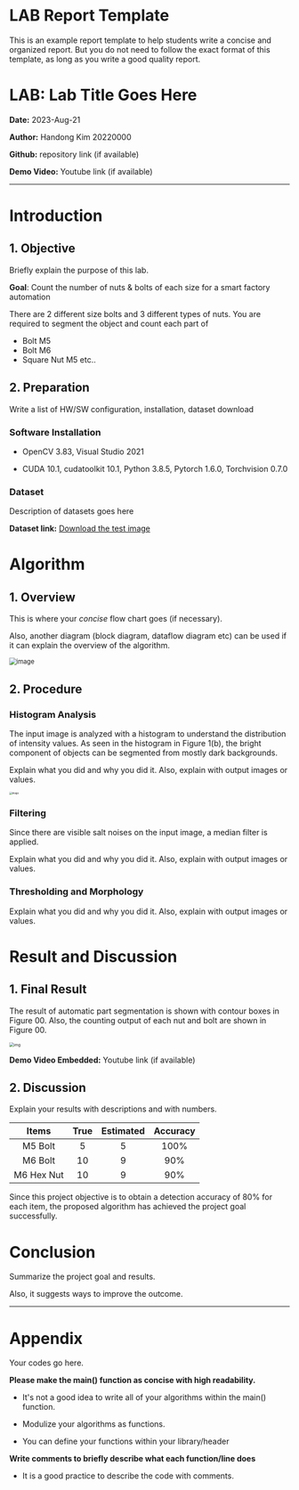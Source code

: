 # LAB Report Template

This is an example report template to help students write a concise and organized report. But you do not need to follow the exact format of this template, as long as you write a good quality report. 





# LAB: Lab Title Goes Here



**Date:**  2023-Aug-21

**Author:**  Handong Kim  20220000

**Github:** repository link  (if available)

**Demo Video:** Youtube link (if available)

---



# Introduction
## 1. Objective
Briefly explain the purpose of this lab.

**Goal**: Count the number of nuts & bolts of each size for a smart factory automation

There are 2 different size bolts and 3 different types of nuts. You are required to segment the object and count each part of 

* Bolt M5
* Bolt M6
* Square Nut M5 etc..





## 2. Preparation

Write a list of HW/SW  configuration, installation, dataset download

### Software Installation

- OpenCV 3.83,  Visual Studio 2021

- CUDA 10.1, cudatoolkit 10.1, Python 3.8.5, Pytorch 1.6.0, Torchvision 0.7.0

  

### Dataset

Description of datasets  goes here

**Dataset link:** [Download the test image](https://github.com/ykkimhgu/DLIP-src/blob/main/LAB_grayscale/Lab_GrayScale_TestImage.jpg)






# Algorithm

## 1. Overview

This is where your *concise* flow chart goes (if necessary). 

Also, another diagram (block diagram, dataflow diagram etc) can be used if it can explain the overview of the algorithm.

<img src="https://user-images.githubusercontent.com/38373000/229727508-7d451c33-35c5-4cee-9f1e-10a4d10c21a7.png" alt="image" style="zoom:80%;" />



## 2. Procedure

### Histogram Analysis

The input image is analyzed with a histogram to understand the distribution of intensity values. As seen in the histogram in Figure 1(b), the bright component of objects can be segmented from mostly dark backgrounds. 

Explain what you did and why you did it. Also, explain with output images or values.

<img src="https://user-images.githubusercontent.com/38373000/229730944-d29b2e9f-f704-42e1-a410-6b9bda78e5fe.png" alt="image" style="zoom:30%;" />







### Filtering

Since there are visible salt noises on the input image, a median filter is applied. 

Explain what you did and why you did it. Also, explain with output images or values.



### Thresholding and Morphology

Explain what you did and why you did it. Also, explain with output images or values.





# Result and Discussion

## 1. Final Result

The result of automatic part segmentation is shown with contour boxes in Figure 00. Also, the counting output of each nut and bolt are shown in Figure 00.



<img src="https://user-images.githubusercontent.com/38373000/226501321-dcb79a67-fffc-4e8d-94f5-3b12e9868f07.png" alt="img" style="zoom:50%;" />



**Demo Video Embedded:** Youtube link (if available)



## 2. Discussion

Explain your results with descriptions and with numbers.

|   Items    | True | Estimated | Accuracy |
| :--------: | :--: | :-------: | :------: |
|  M5 Bolt   |  5   |     5     |   100%   |
|  M6 Bolt   |  10  |     9     |   90%    |
| M6 Hex Nut |  10  |     9     |   90%    |



Since this project objective is to obtain a detection accuracy of 80% for each item, the proposed algorithm has achieved the project goal successfully.





# Conclusion

Summarize the project goal and results.

Also, it suggests ways to improve the outcome.









---

# Appendix

Your codes go here.



**Please make the main() function as concise with high readability.**

-   It's not a good idea to write all of your algorithms within the main() function.

-   Modulize your algorithms as functions.

-   You can define your functions within your library/header 

**Write comments to  briefly describe what each function/line does**

-   It is a good practice to describe the code  with comments.
